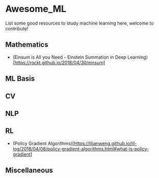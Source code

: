 # Awesome_ML

List some good resources to study machine learning here, welcome to contribute!

## Mathematics

- (Einsum is All you Need - Einstein Summation in Deep Learning)[https://rockt.github.io/2018/04/30/einsum]

## ML Basis

## CV

## NLP

## RL

- (Policy Gradient Algorithms)[https://lilianweng.github.io/lil-log/2018/04/08/policy-gradient-algorithms.html#what-is-policy-gradient]

## Miscellaneous
